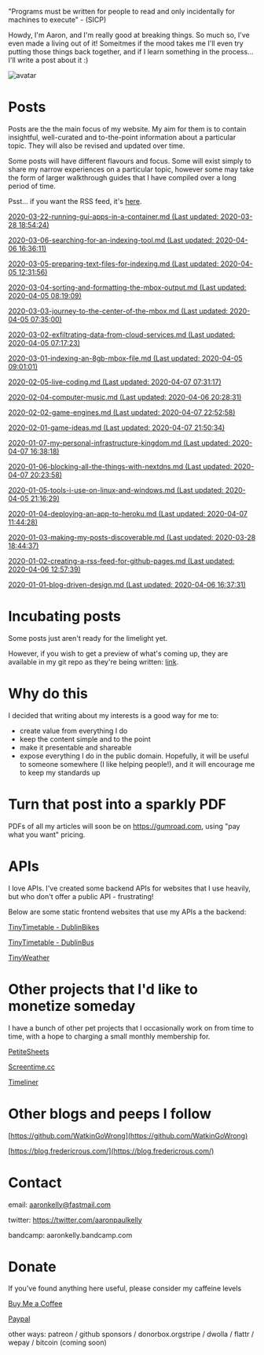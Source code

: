 "Programs must be written for people to read and only incidentally for machines
to execute" - (SICP)

Howdy, I'm Aaron, and I'm really good at breaking things. So much so, I've even made a living out of it! Someitmes if the mood takes me I'll even try putting those things back together, and if I learn something in the process... I'll write a post about it :)

![avatar](https://avatars1.githubusercontent.com/u/29888436?s=460&u=03df457371669048031a735802c33b93d07a1f10&v=4)

# Posts

Posts are the the main focus of my website. My aim for them is to contain insightful, well-curated and to-the-point information about a particular topic. They will also be revised and updated over time.

Some posts will have different flavours and focus. Some will exist simply to  share my narrow experiences on a particular topic, however some may take the form of larger walkthrough guides that I have compiled over a long period of time.

Psst... if you want the RSS feed, it's [here](https://aaronpkelly.github.io/feed.xml).

[2020-03-22-running-gui-apps-in-a-container.md (Last updated: 2020-03-28 18:54:24)](_posts/2020-03-22-running-gui-apps-in-a-container.md)

[2020-03-06-searching-for-an-indexing-tool.md (Last updated: 2020-04-06 16:36:11)](_posts/2020-03-06-searching-for-an-indexing-tool.md)

[2020-03-05-preparing-text-files-for-indexing.md (Last updated: 2020-04-05 12:31:56)](_posts/2020-03-05-preparing-text-files-for-indexing.md)

[2020-03-04-sorting-and-formatting-the-mbox-output.md (Last updated: 2020-04-05 08:19:09)](_posts/2020-03-04-sorting-and-formatting-the-mbox-output.md)

[2020-03-03-journey-to-the-center-of-the-mbox.md (Last updated: 2020-04-05 07:35:00)](_posts/2020-03-03-journey-to-the-center-of-the-mbox.md)

[2020-03-02-exfiltrating-data-from-cloud-services.md (Last updated: 2020-04-05 07:17:23)](_posts/2020-03-02-exfiltrating-data-from-cloud-services.md)

[2020-03-01-indexing-an-8gb-mbox-file.md (Last updated: 2020-04-05 09:01:01)](_posts/2020-03-01-indexing-an-8gb-mbox-file.md)

[2020-02-05-live-coding.md (Last updated: 2020-04-07 07:31:17)](_posts/2020-02-05-live-coding.md)

[2020-02-04-computer-music.md (Last updated: 2020-04-06 20:28:31)](_posts/2020-02-04-computer-music.md)

[2020-02-02-game-engines.md (Last updated: 2020-04-07 22:52:58)](_posts/2020-02-02-game-engines.md)

[2020-02-01-game-ideas.md (Last updated: 2020-04-07 21:50:34)](_posts/2020-02-01-game-ideas.md)

[2020-01-07-my-personal-infrastructure-kingdom.md (Last updated: 2020-04-07 16:38:18)](_posts/2020-01-07-my-personal-infrastructure-kingdom.md)

[2020-01-06-blocking-all-the-things-with-nextdns.md (Last updated: 2020-04-07 20:23:58)](_posts/2020-01-06-blocking-all-the-things-with-nextdns.md)

[2020-01-05-tools-i-use-on-linux-and-windows.md (Last updated: 2020-04-05 21:16:29)](_posts/2020-01-05-tools-i-use-on-linux-and-windows.md)

[2020-01-04-deploying-an-app-to-heroku.md (Last updated: 2020-04-07 11:44:28)](_posts/2020-01-04-deploying-an-app-to-heroku.md)

[2020-01-03-making-my-posts-discoverable.md (Last updated: 2020-03-28 18:44:37)](_posts/2020-01-03-making-my-posts-discoverable.md)

[2020-01-02-creating-a-rss-feed-for-github-pages.md (Last updated: 2020-04-06 12:57:39)](_posts/2020-01-02-creating-a-rss-feed-for-github-pages.md)

[2020-01-01-blog-driven-design.md (Last updated: 2020-04-06 16:37:31)](_posts/2020-01-01-blog-driven-design.md)


# Incubating posts

Some posts just aren't ready for the limelight yet.

However, if you wish to get a preview of what's coming up, they are available in
my git repo as they're being written: [link](https://github.com/aaronpkelly/aaronpkelly.github.io/tree/master/_posts).

# Why do this

I decided that writing about my interests is a good way for me to:

- create value from everything I do
- keep the content simple and to the point 
- make it presentable and shareable
- expose everything I do in the public domain. Hopefully, it will be useful to
someone somewhere (I like helping people!), and it will encourage me to keep my
standards up

# Turn that post into a sparkly PDF

PDFs of all my articles will soon be on https://gumroad.com, using "pay what you
want" pricing.

# APIs

I love APIs. I've created some backend APIs for websites that I use heavily, but
who don't offer a public API - frustrating!

Below are some static frontend websites that use my APIs a the backend:

[TinyTimetable - DublinBikes](http://app-bucket-dublin-bike-tinytimetable.s3-website-eu-west-1.amazonaws.com/)

[TinyTimetable - DublinBus](http://app-bucket-dublin-bus-tinytimetable.s3-website-eu-west-1.amazonaws.com/)

[TinyWeather](http://app-bucket-weather-dublin-tinyweather.s3-website-eu-west-1.amazonaws.com/)

# Other projects that I'd like to monetize someday

I have a bunch of other pet projects that I occasionally work on from time to
time, with a hope to charging a small monthly membership for.

[PetiteSheets](http://app-bucket-petitesheets.s3-website-eu-west-1.amazonaws.com/)

[Screentime.cc](http://screentime.cc.s3-website-eu-west-1.amazonaws.com/)

[Timeliner](http://app-timeliner.s3-website-eu-west-1.amazonaws.com/)

# Other blogs and peeps I follow

[https://github.com/WatkinGoWrong](https://github.com/WatkinGoWrong)

[https://blog.fredericrous.com/](https://blog.fredericrous.com/)


# Contact

email: aaronkelly@fastmail.com

twitter: https://twitter.com/aaronpaulkelly

bandcamp: aaronkelly.bandcamp.com

# Donate

If you've found anything here useful, please consider my caffeine levels

[Buy Me a Coffee](https://www.buymeacoffee.com/aaronkelly)

[Paypal](https://www.paypal.com/cgi-bin/webscr?cmd=_donations&business=DTJST2MAMPYQ8&currency_code=EUR&source=url)

other ways: patreon / github sponsors / donorbox.orgstripe / dwolla / flattr / wepay / bitcoin (coming soon)